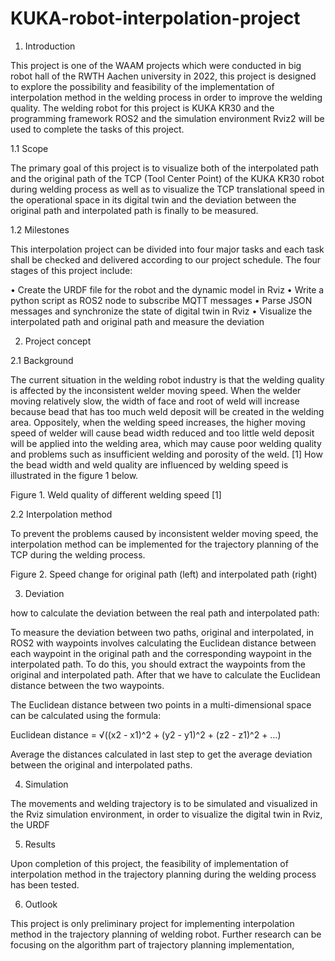 # KUKA-robot-interpolation-project
1. Introduction

This project is one of the WAAM projects which were conducted in big robot hall of the RWTH Aachen university in 2022, this project is designed to explore the possibility and feasibility of the implementation of interpolation method in the welding process in order to improve the welding quality. The welding robot for this project is KUKA KR30 and the programming framework ROS2 and the simulation environment Rviz2 will be used to complete the tasks of this project.

 

1.1 Scope

The primary goal of this project is to visualize both of the interpolated path and the original path of the TCP (Tool Center Point) of the KUKA KR30 robot during welding process as well as to visualize the TCP translational speed in the operational space in its digital twin and the deviation between the original path and interpolated path is finally to be measured.

 

1.2 Milestones

This interpolation project can be divided into four major tasks and each task shall be checked and delivered according to our project schedule. The four stages of this project include:

• Create the URDF file for the robot and the dynamic model in Rviz
• Write a python script as ROS2 node to subscribe MQTT messages
• Parse JSON messages and synchronize the state of digital twin in Rviz
• Visualize the interpolated path and original path and measure the deviation
 

2. Project concept

2.1 Background

The current situation in the welding robot industry is that the welding quality is affected by the inconsistent welder moving speed. When the welder moving relatively slow, the width of face and root of weld will increase because bead that has too much weld deposit will be created in the welding area. Oppositely, when the welding speed increases, the higher moving speed of welder will cause bead width reduced and too little weld deposit will be applied into the welding area, which may cause poor welding quality and problems such as insufficient welding and porosity of the weld. [1] How the bead width and weld quality are influenced by welding speed is illustrated in the figure 1 below.



Figure 1. Weld quality of different welding speed [1]

 

2.2 Interpolation method

To prevent the problems caused by inconsistent welder moving speed, the interpolation method can be implemented for the trajectory planning of the TCP during the welding process.



Figure 2. Speed change for original path (left) and interpolated path (right)

 

3. Deviation

how to calculate the deviation between the real path and interpolated path:  

To measure the deviation between two paths, original and interpolated, in ROS2 with waypoints involves calculating the Euclidean distance between each waypoint in the original path and the corresponding waypoint in the interpolated path. To do this, you should extract the waypoints from the original and interpolated path. After that we have to calculate the Euclidean distance between the two waypoints.

The Euclidean distance between two points in a multi-dimensional space can be calculated using the formula:

Euclidean distance = √((x2 - x1)^2 + (y2 - y1)^2 + (z2 - z1)^2 + …)

Average the distances calculated in last step to get the average deviation between the original and interpolated paths.

 

4. Simulation

The movements and welding trajectory is to be simulated and visualized in the Rviz simulation environment, in order to visualize the digital twin in Rviz, the URDF



 

5. Results

Upon completion of this project, the feasibility of implementation of interpolation method in the trajectory planning during the welding process has been tested.

 

6. Outlook

This project is only preliminary project for implementing interpolation method in the trajectory planning of welding robot. Further research can be focusing on the algorithm part of trajectory planning implementation,

